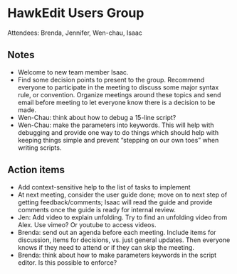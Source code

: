 # HawkEdit Users Group

Attendees: Brenda, Jennifer, Wen-chau, Isaac

## Notes
* Welcome to new team member Isaac. 
* Find some decision points to present to the group.  Recommend everyone to participate in the meeting to discuss some major syntax rule, or convention.   Organize meetings around these topics and send email before meeting to let everyone know there is a decision to be made.
* Wen-Chau: think about how to debug a 15-line script?
* Wen-Chau: make the parameters into keywords.  This will help with debugging and provide one way to do things which should help with keeping things simple and prevent “stepping on our own toes” when writing scripts.

## Action items
* Add context-sensitive help to the list of tasks to implement
* At next meeting, consider the user guide done; move on to next step of getting feedback/comments; Isaac will read the guide and provide comments once the guide is ready for internal review.
* Jen: Add video to explain unfolding.  Try to find an unfolding video from Alex. Use vimeo? Or youtube to access videos.
* Brenda: send out an agenda before each meeting. Include items for discussion, items for decisions, vs.  just general updates.  Then everyone knows if they need to attend or if they can skip the meeting. 
* Brenda: think about how to make parameters keywords in the script editor.  Is this possible to enforce?
